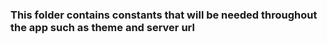 ### This folder contains constants that will be needed throughout the app such as theme and server url
